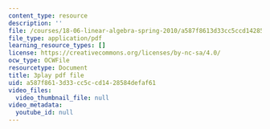 ```yaml
---
content_type: resource
description: ''
file: /courses/18-06-linear-algebra-spring-2010/a587f8613d33cc5ccd1428584defaf61_6-wh6yvk6uc.pdf
file_type: application/pdf
learning_resource_types: []
license: https://creativecommons.org/licenses/by-nc-sa/4.0/
ocw_type: OCWFile
resourcetype: Document
title: 3play pdf file
uid: a587f861-3d33-cc5c-cd14-28584defaf61
video_files:
  video_thumbnail_file: null
video_metadata:
  youtube_id: null
---
```

